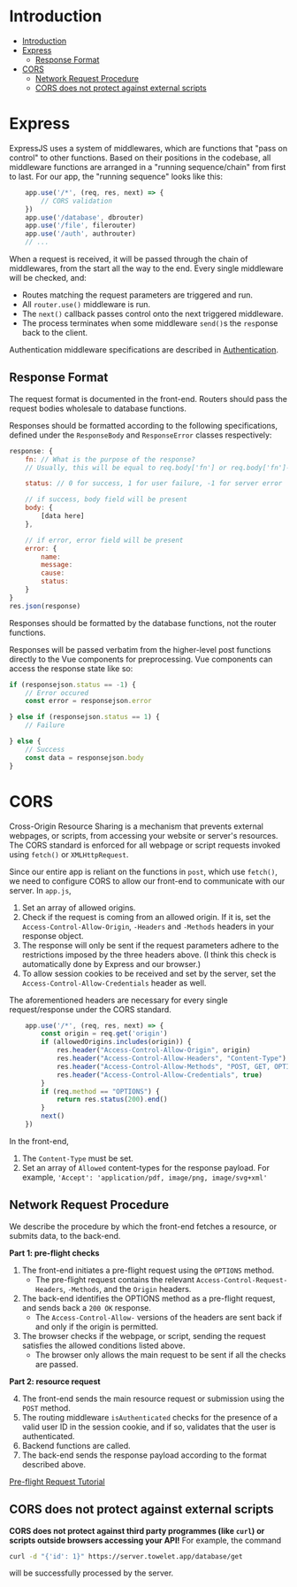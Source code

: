 # Introduction

- [Introduction](#introduction)
- [Express](#express)
	- [Response Format](#response-format)
- [CORS](#cors)
	- [Network Request Procedure](#network-request-procedure)
	- [CORS does not protect against external scripts](#cors-does-not-protect-against-external-scripts)


# Express

ExpressJS uses a system of middlewares, which are functions that "pass on control" to other functions. Based on their positions in the codebase, all middleware functions are arranged in a "running sequence/chain" from first to last. For our app, the "running sequence" looks like this:

```js
	app.use('/*', (req, res, next) => {
		// CORS validation
	})
	app.use('/database', dbrouter)
	app.use('/file', filerouter)
	app.use('/auth', authrouter)
	// ...
```

When a request is received, it will be passed through the chain of middlewares, from the start all the way to the end. Every single middleware will be checked, and:
- Routes matching the request parameters are triggered and run.
- All `router.use()` middleware is run.
- The `next()` callback passes control onto the next triggered middleware.
- The process terminates when some middleware `send()`s the `res`ponse back to the client.

Authentication middleware specifications are described in [Authentication](./authentication.md).

## Response Format

The request format is documented in the front-end. Routers should pass the request bodies wholesale to database functions.

Responses should be formatted according to the following specifications, defined under the `ResponseBody` and `ResponseError` classes respectively:
```js
response: {
	fn: // What is the purpose of the response?
	// Usually, this will be equal to req.body['fn'] or req.body['fn']-error.

	status: // 0 for success, 1 for user failure, -1 for server error

	// if success, body field will be present
	body: {
		[data here]
	},

	// if error, error field will be present
	error: {
		name:
		message:
		cause:
		status:
	}
}
res.json(response)
```
Responses should be formatted by the database functions, not the router functions.

Responses will be passed verbatim from the higher-level post functions directly to the Vue components for preprocessing. Vue components can access the response state like so:
```js
if (responsejson.status == -1) {
	// Error occured
	const error = responsejson.error

} else if (responsejson.status == 1) {
	// Failure

} else {
	// Success
	const data = responsejson.body
}
```

# CORS

Cross-Origin Resource Sharing is a mechanism that prevents external webpages, or scripts, from accessing your website or server's resources. The CORS standard is enforced for all webpage or script requests invoked using `fetch()` or `XMLHttpRequest`.

Since our entire app is reliant on the functions in `post`, which use `fetch()`, we need to configure CORS to allow our front-end to communicate with our server. In `app.js`,

1. Set an array of allowed origins.
2. Check if the request is coming from an allowed origin. If it is, set the `Access-Control-Allow-Origin`, `-Headers` and `-Methods` headers in your response object.
3. The response will only be sent if the request parameters adhere to the restrictions imposed by the three headers above. (I think this check is automatically done by Express and our browser.)
4. To allow session cookies to be received and set by the server, set the `Access-Control-Allow-Credentials` header as well.

The aforementioned headers are necessary for every single request/response under the CORS standard.

```js
	app.use('/*', (req, res, next) => {
		const origin = req.get('origin')
		if (allowedOrigins.includes(origin)) {
			res.header("Access-Control-Allow-Origin", origin)
			res.header("Access-Control-Allow-Headers", "Content-Type")
			res.header("Access-Control-Allow-Methods", "POST, GET, OPTIONS, DELETE")
			res.header("Access-Control-Allow-Credentials", true)
		}
		if (req.method == "OPTIONS") {
			return res.status(200).end()
		}
		next()
	})
```

In the front-end,

1. The `Content-Type` must be set.
2. Set an array of `Allowed` content-types for the response payload. For example, `'Accept': 'application/pdf, image/png, image/svg+xml'`

## Network Request Procedure

We describe the procedure by which the front-end fetches a resource, or submits data, to the back-end.

**Part 1: pre-flight checks**

1. The front-end initiates a pre-flight request using the `OPTIONS` method.
   - The pre-flight request contains the relevant `Access-Control-Request-Headers`, `-Methods`, and the `Origin` headers. 
2. The back-end identifies the OPTIONS method as a pre-flight request, and sends back a `200 OK` response. 
   - The `Access-Control-Allow-` versions of the headers are sent back if and only if the origin is permitted.
3. The browser checks if the webpage, or script, sending the request satisfies the allowed conditions listed above. 
   - The browser only allows the main request to be sent if all the checks are passed.
   
**Part 2: resource request**

4. The front-end sends the main resource request or submission using the `POST` method.
5. The routing middleware `isAuthenticated` checks for the presence of a valid user ID in the session cookie, and if so, validates that the user is authenticated.
6. Backend functions are called.
7. The back-end sends the response payload according to the format described above.

[Pre-flight Request Tutorial](https://developer.mozilla.org/en-US/docs/Glossary/Preflight_request)

## CORS does not protect against external scripts

**CORS does not protect against third party programmes (like `curl`) or scripts outside browsers accessing your API!** For example, the command

```sh
curl -d "{'id': 1}" https://server.towelet.app/database/get
```

will be successfully processed by the server.